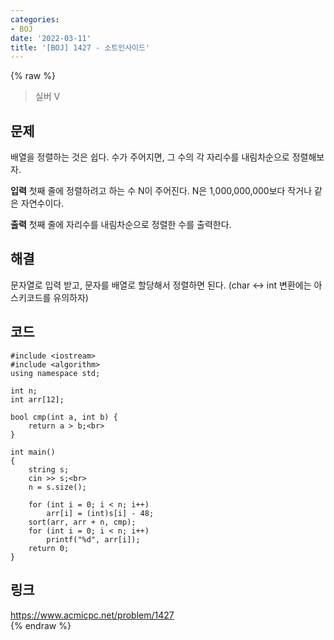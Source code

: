 ```yaml
---
categories:
- BOJ
date: '2022-03-11'
title: '[BOJ] 1427 - 소트인사이드'
---
```


{% raw %}
> 실버 V<br>

## 문제
배열을 정렬하는 것은 쉽다. 수가 주어지면, 그 수의 각 자리수를 내림차순으로 정렬해보자.

**입력**
첫째 줄에 정렬하려고 하는 수 N이 주어진다. N은 1,000,000,000보다 작거나 같은 자연수이다.

**출력**
첫째 줄에 자리수를 내림차순으로 정렬한 수를 출력한다.

##  해결
문자열로 입력 받고, 문자를 배열로 할당해서 정렬하면 된다. (char <-> int 변환에는 아스키코드를 유의하자)<br>

## 코드
```
#include <iostream>
#include <algorithm>
using namespace std;

int n;
int arr[12];

bool cmp(int a, int b) {
	return a > b;<br>
}

int main()
{
	string s;
	cin >> s;<br>
	n = s.size();

	for (int i = 0; i < n; i++)
		arr[i] = (int)s[i] - 48;
	sort(arr, arr + n, cmp);
	for (int i = 0; i < n; i++)
		printf("%d", arr[i]);
	return 0;
}
```

## 링크
https://www.acmicpc.net/problem/1427<br>
{% endraw %}